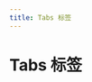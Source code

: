 ```yaml
---
title: Tabs 标签
---
```

# Tabs 标签 

<ClientOnly>
  <tabs-demo></tabs-demo>
</ClientOnly>

<tabs-attributes></tabs-attributes>
<tabs-item-attributes></tabs-item-attributes>
<tabs-pane-attributes></tabs-pane-attributes>